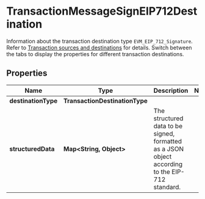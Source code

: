 

# TransactionMessageSignEIP712Destination

Information about the transaction destination type `EVM_EIP_712_Signature`. Refer to [Transaction sources and destinations](/v2/guides/sources-and-destinations) for details.  Switch between the tabs to display the properties for different transaction destinations. 

## Properties

| Name | Type | Description | Notes |
|------------ | ------------- | ------------- | -------------|
|**destinationType** | **TransactionDestinationType** |  |  |
|**structuredData** | **Map&lt;String, Object&gt;** | The structured data to be signed, formatted as a JSON object according to the EIP-712 standard. |  |



